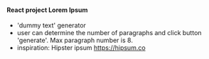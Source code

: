 #### React project Lorem Ipsum

- 'dummy text' generator
- user can determine the number of paragraphs and click button 'generate'. Max paragraph number is 8.
- inspiration: Hipster ipsum https://hipsum.co
